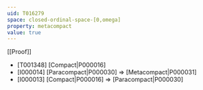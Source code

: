 ```yaml
---
uid: T016279
space: closed-ordinal-space-[0,omega]
property: metacompact
value: true
---
```

[[Proof]]

* [T001348] [Compact|P000016]
* [I000014] [Paracompact|P000030] => [Metacompact|P000031]
* [I000013] [Compact|P000016] => [Paracompact|P000030]

